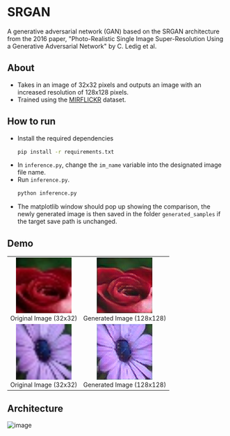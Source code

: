 # SRGAN

A generative adversarial network (GAN) based on the SRGAN architecture from the 2016 paper, "Photo-Realistic Single Image Super-Resolution Using a Generative Adversarial Network" by C. Ledig et al. 

## About
- Takes in an image of 32x32 pixels and outputs an image with an increased resolution of 128x128 pixels.
- Trained using the <a href="https://press.liacs.nl/mirflickr/mirdownload.html" target="_blank">MIRFLICKR</a> dataset.
  
## How to run
- Install the required dependencies
  ```bash
  pip install -r requirements.txt
  ```
- In `inference.py`, change the `im_name` variable into the designated image file name.
- Run `inference.py`.
  ```bash
  python inference.py
  ```
- The matplotlib window should pop up showing the comparison, the newly generated image is then saved in the folder `generated_samples` if the target save path is unchanged.

## Demo
<table>
  <tr>
    <td align="center">
      <img src="sample_images/rose.jpg" width="128" height="128"/>
      <br />
      Original Image (32x32)
    </td>
    <td align="center">
      <img src="generated_samples/rose_sr.jpg"  width="128" height="128"/>
      <br />
      Generated Image (128x128)
    </td>
  </tr>
  <tr>
    <td align="center">
      <img src="sample_images/purple.jpg"  width="128" height="128"/>
      <br />
      Original Image (32x32)
    </td>
    <td align="center">
      <img src="generated_samples/purple_sr.jpg"  width="128" height="128"/>
      <br />
      Generated Image (128x128)
    </td>
  </tr>
</table>




## Architecture
![image](https://github.com/jensonjenkins/SRGAN/assets/117452546/66f3b2a9-bb46-4602-90b3-e77c1bab60fa)




